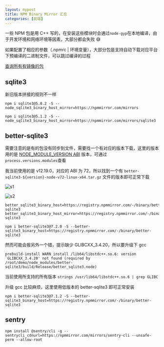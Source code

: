 ```yaml
---
layout: mypost
title: NPM Binary Mirror 汇总
categories: [前端]
---
```


一些 NPM 包是用 C++ 写的，在安装这些模块时会通过`node-gyp`在本地编译，由于开发环境和网络环境等因素，大部分都会失败 😅

如果配置了相应的参数（.npmrc | 环境变量），大部分包是支持自动下载对应平台下预编译的二进制文件，可以跳过编译的过程

[查询所有有镜像的包](https://registry.npmmirror.com/binary.html)

## sqlite3

新旧版本拼接的规则不一样

```
npm i sqlite3@5.0.2 -S --node_sqlite3_binary_host_mirror=https://npmmirror.com/mirrors

npm i sqlite3@5.1.2 -S --node_sqlite3_binary_host_mirror=https://npmmirror.com/mirrors/sqlite3
```

## better-sqlite3

需要注意的是有的包没有同步到文件，需要找一个有对应的版本下载，这里的版本用的是 [NODE_MODULE_VERSION ABI](https://nodejs.org/zh-cn/download/releases/#ref-1) 版本，可通过 `process.versions.modules`查看

我当前使用的是 v12.19.0，对应的 ABI 为 72，所以找到一个有 `better-sqlite3-${version}-node-v72-linux-x64.tar.gz` 文件的版本即可正常下载

![s1](s1.png)

![s2](s2.png)

```
better_sqlite3_binary_host=https://registry.npmmirror.com/-/binary/better-sqlite3
better_sqlite3_binary_host_mirror=https://registry.npmmirror.com/-/binary/better-sqlite3
```

```
npm i better-sqlite3@7.2.0 -S --better-sqlite3_binary_host=https://registry.npmmirror.com/-/binary/better-sqlite3
```

然而可能会报另外一个错，提示缺少 GLIBCXX_3.4.20，所以要升级下 gcc

```
prebuild-install WARN install /lib64/libstdc++.so.6: version `GLIBCXX_3.4.20' not found (required by /root/demo/node_modules/better-sqlite3/build/Release/better_sqlite3.node)
```

当前使用所支持的所有版本 `strings /usr/lib64/libstdc++.so.6 | grep GLIBC`

升级 gcc 比较麻烦，这里使用低版本的 better-sqlite3 即可正常安装

```
npm i better-sqlite3@7.1.2 -S --better-sqlite3_binary_host=https://registry.npmmirror.com/-/binary/better-sqlite3
```

## sentry

```
npm install @sentry/cli -g --sentrycli_cdnurl=https://npmmirror.com/mirrors/sentry-cli --unsafe-perm --allow-root
```
